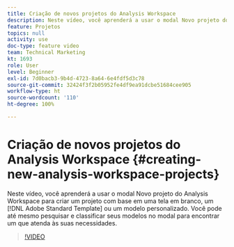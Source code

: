 ```yaml
---
title: Criação de novos projetos do Analysis Workspace
description: Neste vídeo, você aprenderá a usar o modal Novo projeto do Analysis Workspace para criar um projeto com base em uma tela em branco, um modelo padrão da Adobe ou um modelo personalizado. Você pode até mesmo pesquisar e classificar seus modelos no modal para encontrar um que atenda às suas necessidades.
feature: Projetos
topics: null
activity: use
doc-type: feature video
team: Technical Marketing
kt: 1693
role: User
level: Beginner
exl-id: 7d0bacb3-9b4d-4723-8a64-6e4fdf5d3c78
source-git-commit: 32424f3f2b05952fe4df9ea91dcbe51684cee905
workflow-type: ht
source-wordcount: '110'
ht-degree: 100%

---
```


# Criação de novos projetos do Analysis Workspace {#creating-new-analysis-workspace-projects}

Neste vídeo, você aprenderá a usar o modal Novo projeto do Analysis Workspace para criar um projeto com base em uma tela em branco, um [!DNL Adobe Standard Template] ou um modelo personalizado. Você pode até mesmo pesquisar e classificar seus modelos no modal para encontrar um que atenda às suas necessidades.

>[!VIDEO](https://video.tv.adobe.com/v/23233/?quality=12)
